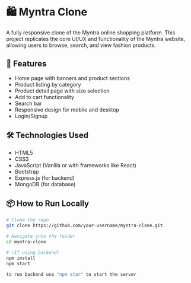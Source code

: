 # 🛍️ Myntra Clone

A fully responsive clone of the Myntra online shopping platform. This project replicates the core UI/UX and functionality of the Myntra website, allowing users to browse, search, and view fashion products.

## 🚀 Features

- Home page with banners and product sections
- Product listing by category
- Product detail page with size selection
- Add to cart functionality
- Search bar
- Responsive design for mobile and desktop
- Login/Signup

## 🛠️ Technologies Used

- HTML5
- CSS3
- JavaScript (Vanilla or with frameworks like React)
- Bootstrap 
- Express.js (for backend)
- MongoDB (for database)

## 📦 How to Run Locally

```bash
# Clone the repo
git clone https://github.com/your-username/myntra-clone.git

# Navigate into the folder
cd myntra-clone

# (If using backend)
npm install
npm start

to run backend use "npm star" to start the server
